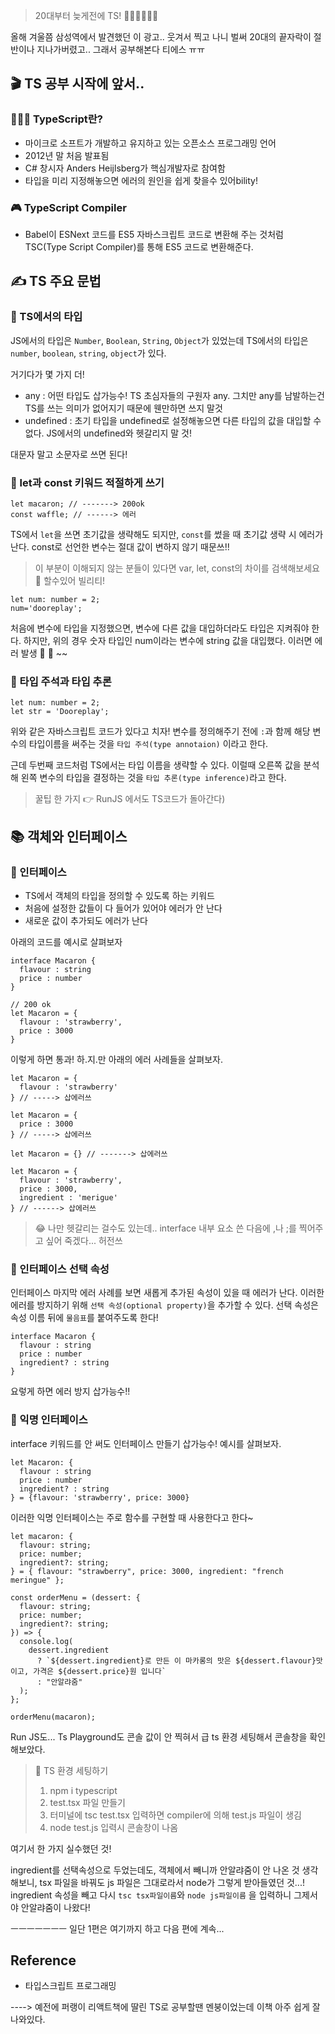 > 20대부터 늦게전에 TS! 🏃‍♀️🏃‍♀️🏃‍♀️

올해 겨울쯤 삼성역에서 발견했던 이 광고.. 웃겨서 찍고 나니
벌써 20대의 끝자락이 절반이나 지나가버렸고.. 그래서 공부해본다 티에스 ㅠㅠ

## 🎬 TS 공부 시작에 앞서..

### 🙋🏻‍♀️ TypeScript란?

- 마이크로 소프트가 개발하고 유지하고 있는 오픈소스 프로그래밍 언어
- 2012년 말 처음 발표됨
- C# 창시자 Anders Heijlsberg가 핵심개발자로 참여함
- 타입을 미리 지정해놓으면 에러의 원인을 쉽게 찾을수 있어bility!

### 🎮 TypeScript Compiler

- Babel이 ESNext 코드를 ES5 자바스크립트 코드로 변환해 주는 것처럼 TSC(Type Script Compiler)를 통해 ES5 코드로 변환해준다.

## ✍️ TS 주요 문법

### 🍌 TS에서의 타입

JS에서의 타입은 `Number`, `Boolean`, `String`, `Object`가 있었는데
TS에서의 타입은 `number`, `boolean`, `string`, `object`가 있다.

거기다가 몇 가지 더!

- any : 어떤 타입도 삽가능수! TS 초심자들의 구원자 any. 그치만 any를 남발하는건 TS를 쓰는 의미가 없어지기 때문에 웬만하면 쓰지 말것
- undefined : 초기 타입을 undefined로 설정해놓으면 다른 타입의 값을 대입할 수 없다. JS에서의 undefined와 헷갈리지 말 것!

대문자 말고 소문자로 쓰면 된다!

### 🥬 let과 const 키워드 적절하게 쓰기

```
let macaron; // -------> 200ok
const waffle; // ------> 에러
```

TS에서 `let`을 쓰면 초기값을 생략해도 되지만, `const`를 썼을 때 초기값 생략 시 에러가 난다.
const로 선언한 변수는 절대 값이 변하지 않기 때문쓰!!

> 이 부분이 이해되지 않는 분들이 있다면 var, let, const의 차이를 검색해보세요 💪 할수있어 빌리티!

```
let num: number = 2;
num='dooreplay';
```

처음에 변수에 타입을 지정했으면, 변수에 다른 값을 대입하더라도 타입은 지켜줘야 한다.
하지만, 위의 경우 숫자 타입인 num이라는 변수에 string 값을 대입했다.
이러면 에러 발생 🚓 🚓 ~~

### 🍒 타입 주석과 타입 추론

```
let num: number = 2;
let str = 'Dooreplay';
```

위와 같은 자바스크립트 코드가 있다고 치자!
변수를 정의해주기 전에 `:`과 함께 해당 변수의 타입이름을 써주는 것을 `타입 주석(type annotaion)` 이라고 한다.

근데 두번째 코드처럼 TS에서는 타입 이름을 생략할 수 있다.
이럴때 오른쪽 값을 분석해 왼쪽 변수의 타입을 결정하는 것을 `타입 추론(type inference)`라고 한다.

> 꿀팁 한 가지 👉 RunJS 에서도 TS코드가 돌아간다)

## 📚 객체와 인터페이스

### 🥑 인터페이스

- TS에서 객체의 타입을 정의할 수 있도록 하는 키워드
- 처음에 설정한 값들이 다 들어가 있어야 에러가 안 난다
- 새로운 값이 추가되도 에러가 난다

아래의 코드를 예시로 살펴보자

```
interface Macaron {
  flavour : string
  price : number
}

// 200 ok
let Macaron = {
  flavour : 'strawberry',
  price : 3000
}

```

이렇게 하면 통과!
하.지.만 아래의 에러 사례들을 살펴보자.

```
let Macaron = {
  flavour : 'strawberry'
} // -----> 삽에러쓰

let Macaron = {
  price : 3000
} // -----> 삽에러쓰

let Macaron = {} // -------> 삽에러쓰

let Macaron = {
  flavour : 'strawberry',
  price : 3000,
  ingredient : 'merigue'
} // ------> 삽에러쓰
```

> 😂 나만 헷갈리는 걸수도 있는데.. interface 내부 요소 쓴 다음에 ,나 ;를 찍어주고 싶어 죽겠다... 허전쓰

### 🥝 인터페이스 선택 속성

인터페이스 마지막 에러 사례를 보면 새롭게 추가된 속성이 있을 때 에러가 난다.
이러한 에러를 방지하기 위해 `선택 속성(optional property)`을 추가할 수 있다.
선택 속성은 속성 이름 뒤에 `물음표`를 붙여주도록 한다!

```
interface Macaron {
  flavour : string
  price : number
  ingredient? : string
}
```

요렇게 하면 에러 방지 삽가능수!!

### 🥨 익명 인터페이스

interface 키워드를 안 써도 인터페이스 만들기 삽가능수!
예시를 살펴보자.

```
let Macaron: {
  flavour : string
  price : number
  ingredient? : string
} = {flavour: 'strawberry', price: 3000}
```

이러한 익명 인터페이스는 주로 함수를 구현할 때 사용한다고 한다~

```
let macaron: {
  flavour: string;
  price: number;
  ingredient?: string;
} = { flavour: "strawberry", price: 3000, ingredient: "french meringue" };

const orderMenu = (dessert: {
  flavour: string;
  price: number;
  ingredient?: string;
}) => {
  console.log(
    dessert.ingredient
      ? `${dessert.ingredient}로 만든 이 마카롱의 맛은 ${dessert.flavour}맛 이고, 가격은 ${dessert.price}원 입니다`
      : "안알랴줌"
  );
};

orderMenu(macaron);
```

Run JS도... Ts Playground도 콘솔 값이 안 찍혀서
급 ts 환경 세팅해서 콘솔창을 확인해보았다.

> 🚙 TS 환경 세팅하기
>
> 1. npm i typescript
> 2. test.tsx 파일 만들기
> 3. 터미널에 tsc test.tsx 입력하면 compiler에 의해 test.js 파일이 생김
> 4. node test.js 입력시 콘솔창이 나옴

여기서 한 가지 실수했던 것!

ingredient를 선택속성으로 두었는데도, 객체에서 빼니까 안알랴줌이 안 나온 것
생각해보니, tsx 파일을 바꿔도 js 파일은 그대로라서 node가 그렇게 받아들였던 것...!
ingredient 속성을 빼고 다시 `tsc tsx파일이름`와 `node js파일이름` 을 입력하니 그제서야 안알랴줌이 나왔다!

ㅡㅡㅡㅡㅡㅡㅡ 일단 1편은 여기까지 하고 다음 편에 계속...

## Reference

- 타입스크립트 프로그래밍

----> 예전에 퍼랭이 리액트책에 딸린 TS로 공부할땐 멘붕이었는데 이책 아주 쉽게 잘 나와있다.
